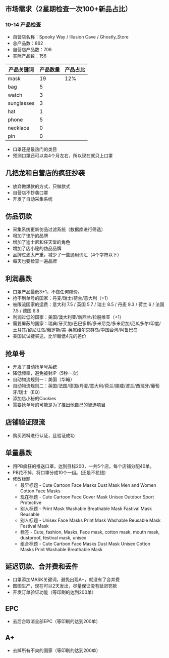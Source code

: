 ## 市场需求（2星期检查一次100+新品占比）
### 10-14 产品检查
* 自营店名称：Spooky Way / Illusion Cave / Ghostly_Store
* 总产品数：862
* 自营店产品数：706
* 实际产品数：156

|产品关键词|产品数量|产品占比|
|----|----|----|
|mask|19|12%|
|bag|5||
|watch|3||
|sunglasses|3||
|hat|1||
|phone|5||
|necklace|0||
|pin|0||

* 口罩还是最热门的类目
* 预测口罩还可以卖4个月左右，所以现在就只上口罩

## 几把龙和自营店的疯狂抄袭
* 放弃做爆款的方式，只做款式
* 自营店不抄袭口罩
* 开发了自动采集系统
    
## 仿品罚款
* 采集系统更新仿品过滤系统（数据库进行筛选）
* 增加了律所的品牌
* 增加了迪士尼和任天堂的角色
* 增加了店小秘的仿品品牌
* 品牌过滤太严重，减少了一些通用词汇（4个字符以下）
* 每天也要检查一遍品牌

## 利润暴跌
* 口罩产品最低3+1，不做任何降价。
* 抢不到单号的国家：丹麦/瑞士/荷兰/意大利（+1）
* 被限流国家的运费：意大利 7.5 / 英国 5.7 / 瑞士 8.5 / 丹麦 9.3 / 荷兰 6 / 法国 7.5 / 德国 6.8
* 利润过低的国家：美国/澳大利亚/新西兰/拉脱维亚（+1）
* 需要屏蔽的国家：瑞典/牙买加/巴巴多斯/多米尼克/多米尼加/厄瓜多尔/印度/土耳其/留尼汪岛/俄罗斯/美-英属维尔京群岛/中国台湾/阿鲁巴岛
* 美国试试捷买送，比华翰低4元的差价
    
## 抢单号
* 开发了自动抢单号系统
* 降低频率，避免被封IP（5秒一次）
* 自动物流规则一：美国（华翰）
* 自动物流规则二：英国/法国/德国/丹麦/意大利/荷兰/挪威/波兰/西班牙/葡萄牙/瑞士（EQ）
* 添加店小秘的Cookies
* 需要抢单号的可能是为了推出他自己的智选项目

## 店铺验证限流
* 购买资料进行认证，且验证成功

## 单量暴跌
* 用PB疯狂的推送口罩，达到目标200，一共5个店，每个店铺分配40单。
* PB花不掉，将口罩分成10个一组。(还是不花钱)
* 修改标题
    * 最早标题 - Cute Cartoon Face Masks Dust Mask Men and Women Cotton Face Masks
    * 现在标题 - Cute Cartoon Face Cover Mask Unisex Outdoor Sport Protective
    * 别人标题 - Print Mask Washable Breathable Mask Fastival Mask Reusable
    * 别人标题 - Unisex Face Masks Print Mask Washable Reusable Mask Festival Mask
    * 标签 - Cute, fashion, Masks, Face mask, cotton mask, mouth mask, dustproof, festival mask, unisex
    * 组合标题 - Cute Cartoon Face Masks Dust Mask Unisex Cotton Masks Print Washable Breathable Mask
    
## 延迟罚款、合并费和丢件
* 口罩添加MASK关键词，避免出现A+，就没有了合并费
* 图图生产，现在可以2天发出，尽量保证没有延迟罚款
* 开发订单验证功能（等印刷的达到200单）

## EPC
* 去后台取消全部EPC（等印刷的达到200单）

## A+
* 去掉所有不爽的国家（等印刷的达到200单） 
